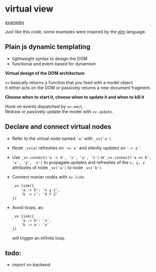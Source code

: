 # virtual view

[examples](http://mathchat.fr:8083/vv)

Just like this code, some examples were inspired by 
the [elm](http://elm-lang.org) language.

## Plain js dynamic templating

* lightweight syntax to design the DOM
* functional and event-based for dynamism

**Virtual design of the DOM architecture**

`vv` basically returns a function that you feed with a model object.   
It either acts on the DOM or passively returns a new document fragment.

**Choose when to start it, choose when to update it and when to kill it**

Hook on events dispatched by `vv.emit`,   
Redraw or passively update the model with `vv.update`.

## Declare and connect virtual nodes

- Refer to the virtual node named `'a'` with `_vv('a')`.  

- Node `_vv(a)` refreshes on `'=> a'`
and silently updates on `'-> a'`.

- Use `_vv.connect('a -> b', 'x', 'y', 'z')` or 
`_vv.connect('a => b', 'x', 'y', 'z')`
to propagate updates and refreshes of the `x, y, z` attributes
of node `_vv('a')` to node `_vv('b')`.

- Connect manier nodes with `vv.link`:

    ```
    _vv.link({
        'a -> b': 'x y z',
        'b -> c': 'X Y Z'
    })
    ```

- Avoid loops, as: 

    ```
    _vv.link({
        'a -> b': 'x',
        'b -> a': 'x'
    })
    ```

    *will* trigger an infinite loop.

## todo: 

* import vv-backend

